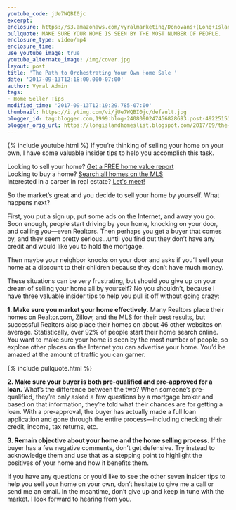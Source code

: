```yaml
---
youtube_code: jUe7WQBI0jc
excerpt:
enclosure: https://s3.amazonaws.com/vyralmarketing/Donovans+(Long+Island)/Videos/2017/September/Long+Island+Real+Estate+Agent-+selling+on+your+own+Sept+1.mp4
pullquote: MAKE SURE YOUR HOME IS SEEN BY THE MOST NUMBER OF PEOPLE.
enclosure_type: video/mp4
enclosure_time:
use_youtube_image: true
youtube_alternate_image: /img/cover.jpg
layout: post
title: 'The Path to Orchestrating Your Own Home Sale '
date: '2017-09-13T12:18:00.000-07:00'
author: Vyral Admin
tags:
- Home Seller Tips
modified_time: '2017-09-13T12:19:29.785-07:00'
thumbnail: https://i.ytimg.com/vi/jUe7WQBI0jc/default.jpg
blogger_id: tag:blogger.com,1999:blog-2408090247456828693.post-4922515163700163619
blogger_orig_url: https://longislandhomeslist.blogspot.com/2017/09/the-path-to-orchestrating-your-own-home.html
---
```

{% include youtube.html %}
If you’re thinking of selling your home on your own, I have some valuable insider tips to help you accomplish this task.

<div class="post-cta">
Looking to sell your home? <a href="http://www.longislandhomeslist.com/cma/property-valuation/" target="_blank">Get a FREE home value report</a><br>
Looking to buy a home? <a href="http://www.longislandhomeslist.com/" target="_blank">Search all homes on the MLS</a><br>
Interested in a career in real estate? <a href="/meeting/">Let's meet!</a>
</div>

So the market’s great and you decide to sell your home by yourself. What happens next?

 First, you put a sign up, put some ads on the Internet, and away you go. Soon enough, people start driving by your home, knocking on your door, and calling you—even Realtors. Then perhaps you get a buyer that comes by, and they seem pretty serious...until you find out they don’t have any credit and would like you to hold the mortgage.

 Then maybe your neighbor knocks on your door and asks if you’ll sell your home at a discount to their children because they don’t have much money.

 These situations can be very frustrating, but should you give up on your dream of selling your home all by yourself? No you shouldn’t, because I have three valuable insider tips to help you pull it off without going crazy:

 **1. Make sure you market your home effectively.** Many Realtors place their homes on Realtor.com, Zillow, and the MLS for their best results, but successful Realtors also place their homes on about 46 other websites on average. Statistically, over 92% of people start their home search online. You want to make sure your home is seen by the most number of people, so explore other places on the Internet you can advertise your home. You’d be amazed at the amount of traffic you can garner.

{% include pullquote.html %}

**2. Make sure your buyer is both pre-qualified and pre-approved for a loan.** What’s the difference between the two? When someone’s pre-qualified, they’re only asked a few questions by a mortgage broker and based on that information, they’re told what their chances are for getting a loan. With a pre-approval, the buyer has actually made a full loan application and gone through the entire process—including checking their credit, income, tax returns, etc.

 **3. Remain objective about your home and the home selling process.** If the buyer has a few negative comments, don’t get defensive. Try instead to acknowledge them and use that as a stepping point to highlight the positives of your home and how it benefits them.

 If you have any questions or you’d like to see the other seven insider tips to help you sell your home on your own, don’t hesitate to give me a call or send me an email. In the meantime, don’t give up and keep in tune with the market. I look forward to hearing from you.
